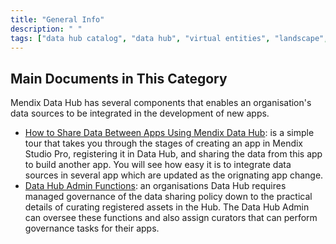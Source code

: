 ```yaml
---
title: "General Info"
description: " "
tags: ["data hub catalog", "data hub", "virtual entities", "landscape", "published odata service"]
---
```


## Main Documents in This Category

Mendix Data Hub has several components that enables an organisation's data sources to be integrated in the development of new apps. 

* [How to Share Data Between Apps Using Mendix Data Hub](share-data): is a simple tour that takes you through the stages of creating an app in Mendix Studio Pro, registering it in Data Hub, and sharing the data from this app to build another app. You will see how easy it is to integrate data sources in several app which are updated as the orignating app change.
* [Data Hub Admin Functions](data-hub-admin-functions): an organisations Data Hub requires managed governance of the data sharing policy down to the practical details of curating registered assets in the Hub. The Data Hub Admin can oversee these functions and also assign curators that can perform governance tasks for their apps.




